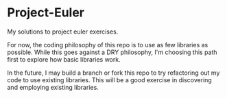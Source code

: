 Project-Euler
=============

My solutions to project euler exercises.

For now, the coding philosophy of this repo is to use as few libraries as possible.  While this goes against a DRY philosophy, I'm choosing this path first to explore how basic libraries work.

In the future, I may build a branch or fork this repo to try refactoring out my code to use existing libraries.  This will be a good exercise in discovering and employing existing libraries.
